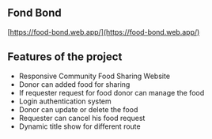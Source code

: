 ## Fond Bond
[https://food-bond.web.app/](https://food-bond.web.app/)


## Features of the project
- Responsive Community Food Sharing Website
- Donor can added food for sharing
- If requester request for food donor can manage the food
- Login authentication system
- Donor can update or delete the food
- Requester can cancel his food request
- Dynamic title show for different route